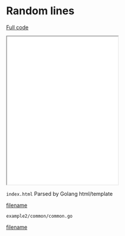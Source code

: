 # Random lines 
[Full code](http://example.com)
<iframe src="/example2/wasm/index.html" height="400"> </iframe>

`index.html` Parsed by Golang html/template

[filename](/example2/golang/index.html ':include :type=code')


`example2/common/common.go` 

[filename](/example2/common/common.go ':include :type=code :fragment=demo')



